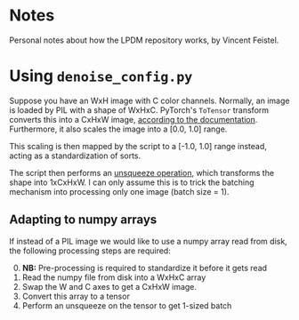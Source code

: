 # Notes
Personal notes about how the LPDM repository works, by Vincent Feistel.

# Using `denoise_config.py`

Suppose you have an WxH image with C color channels. Normally, an image is loaded
by PIL with a shape of WxHxC. PyTorch's `ToTensor` transform converts this into a
CxHxW image, [according to the documentation](https://docs.pytorch.org/vision/master/generated/torchvision.transforms.ToTensor.html).
Furthermore, it also scales the image into a [0.0, 1.0] range.

This scaling is then mapped by the script to a [-1.0, 1.0] range instead, acting
as a standardization of sorts.

The script then performs an [unsqueeze operation](https://docs.pytorch.org/docs/stable/generated/torch.unsqueeze.html),
which transforms the shape into 1xCxHxW. I can only assume this is to trick the
batching mechanism into processing only one image (batch size = 1).


## Adapting to numpy arrays

If instead of a PIL image we would like to use a numpy array read from disk, the
following processing steps are required:

0. **NB:** Pre-processing is required to standardize it before it gets read
1. Read the numpy file from disk into a WxHxC array
2. Swap the W and C axes to get a CxHxW image.
3. Convert this array to a tensor
4. Perform an unsqueeze on the tensor to get 1-sized batch

